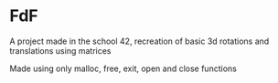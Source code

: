 # FdF
A project made in the school 42, recreation of basic 3d rotations and translations using matrices

Made using only malloc, free, exit, open and close functions
